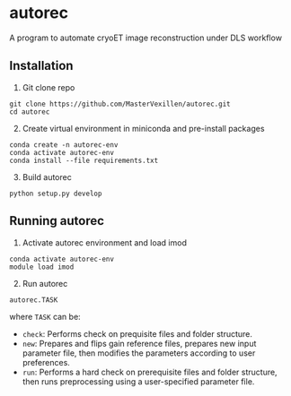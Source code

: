 # autorec
A program to automate cryoET image reconstruction under DLS workflow

## Installation

1. Git clone repo
```
git clone https://github.com/MasterVexillen/autorec.git
cd autorec
```

2. Create virtual environment in miniconda and pre-install packages
```
conda create -n autorec-env
conda activate autorec-env
conda install --file requirements.txt
```

3. Build autorec
```
python setup.py develop
```

## Running autorec
1. Activate autorec environment and load imod
```
conda activate autorec-env
module load imod
```
2. Run autorec
```
autorec.TASK
```
where `TASK` can be:
   * `check`: Performs check on prequisite files and folder structure.
   * `new`: Prepares and flips gain reference files, prepares new input parameter file, then modifies the parameters according to user preferences.
   * `run`: Performs a hard check on prerequisite files and folder structure, then runs preprocessing using a user-specified parameter file.
